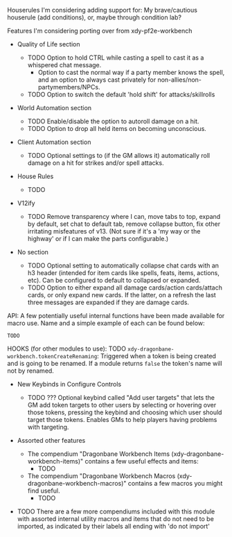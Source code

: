 Houserules I'm considering adding support for:
My brave/cautious houserule (add conditions), or, maybe through condition lab?

Features I'm considering porting over from xdy-pf2e-workbench

* Quality of Life section
  * TODO Option to hold CTRL while casting a spell to cast it as a whispered chat message.
    * Option to cast the normal way if a party member knows the spell, and an option to always cast privately for
      non-allies/non-partymembers/NPCs.
  * TODO Option to switch the default 'hold shift' for attacks/skillrolls

* World Automation section
  * TODO Enable/disable the option to autoroll damage on a hit.
  * TODO Option to drop all held items on becoming unconscious.

* Client Automation section
  * TODO Optional settings to (if the GM allows it) automatically roll damage on a hit for strikes and/or spell
    attacks.


* House Rules
  * TODO

* V12ify
  * TODO Remove transparency where I can, move tabs to top, expand by default, set chat to default tab, remove
    collapse button, fix other irritating
    misfeatures of v13. (Not sure if it's a 'my way or the highway' or if I can make the parts configurable.)

* No section
  * TODO Optional setting to automatically collapse chat cards with an h3 header (intended for item cards like spells,
    feats, items, actions, etc). Can be configured to default to collapsed or expanded.
  * TODO Option to either expand all damage cards/action cards/attach cards, or only expand new cards. If the latter,
    on a
    refresh the last three messages are expanded if they are damage cards.

API:
A few potentially useful internal functions have been made available for macro use. Name and a simple example
of each can be found below:

```
TODO
```

HOOKS (for other modules to use):
TODO `xdy-dragonbane-workbench.tokenCreateRenaming`: Triggered when a token is being created and is going to be
  renamed. If a module returns `false` the token's name will not by renamed.


* New Keybinds in Configure Controls
  * TODO ??? Optional keybind called "Add user targets" that lets the GM add token targets to other users by selecting
    or
    hovering over those tokens, pressing the keybind and choosing which user should target those tokens. Enables GMs
    to help players having problems with targeting.

* Assorted other features
  * The compendium "Dragonbane Workbench Items (xdy-dragonbane-workbench-items)" contains a few useful effects and
    items:
    * TODO
  * The compendium "Dragonbane Workbench Macros (xdy-dragonbane-workbench-macros)" contains a few macros you might
    find useful.
    * TODO

* TODO There are a few more compendiums included with this module with assorted internal utility macros and items that
  do not
  need to be imported, as indicated by their labels all ending with 'do not import'


